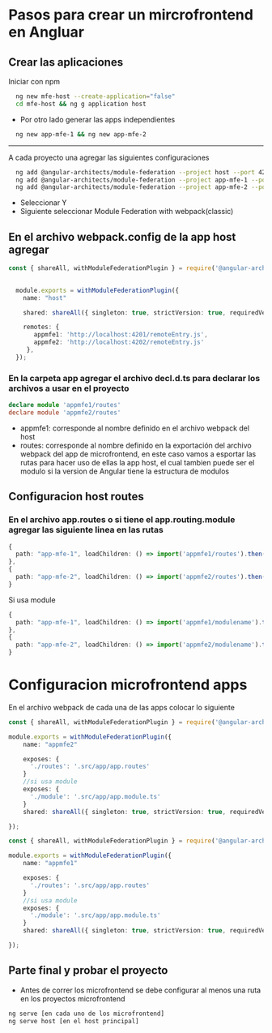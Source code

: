 
# Pasos para crear un mircrofrontend en Angluar
## Crear las aplicaciones



Iniciar con npm

```bash
  ng new mfe-host --create-application="false"
  cd mfe-host && ng g application host
```

- Por otro lado generar las apps independientes
```bash
  ng new app-mfe-1 && ng new app-mfe-2
```
------

A cada proyecto una agregar las siguientes configuraciones

```bash
  ng add @angular-architects/module-federation --project host --port 4200
  ng add @angular-architects/module-federation --project app-mfe-1 --port 4201
  ng add @angular-architects/module-federation --project app-mfe-2 --port 4202
```
- Seleccionar Y
- Siguiente seleccionar Module Federation with webpack(classic)

## En el archivo webpack.config de la app host agregar

```typescript
const { shareAll, withModuleFederationPlugin } = require('@angular-architects/module-federation/webpack');

   
  module.exports = withModuleFederationPlugin({
    name: "host"

    shared: shareAll({ singleton: true, strictVersion: true, requiredVersion: 'auto' })

    remotes: {
       appmfe1: 'http://localhost:4201/remoteEntry.js',
       appmfe2: 'http://localhost:4202/remoteEntry.js'
     },
  });

```
### En la carpeta app agregar el archivo decl.d.ts para declarar los archivos a usar en el proyecto

```typescript
declare module 'appmfe1/routes'
declare module 'appmfe2/routes'
```
- appmfe1:  corresponde al nombre definido en el archivo webpack del host
- routes:  corresponde al nombre definido en la exportación del archivo webpack del app de  microfrontend, en este caso vamos a esportar las rutas para hacer uso de ellas la app host, el cual tambien puede ser el modulo si la version de Angular tiene la estructura de modulos

## Configuracion host routes

### En el archivo app.routes o si tiene el app.routing.module agregar las siguiente linea en las rutas

```typescript
{
  path: "app-mfe-1", loadChildren: () => import('appmfe1/routes').then((module) => module.routes)
},
{
  path: "app-mfe-2", loadChildren: () => import('appmfe2/routes').then((module) => module.routes)
}
```
Si usa module
```typescript
{
  path: "app-mfe-1", loadChildren: () => import('appmfe1/modulename').then((module) => module.modulename)
},
{
  path: "app-mfe-2", loadChildren: () => import('appmfe2/modulename').then((module) => module.modulename)
}

```

# Configuracion microfrontend apps
En el archivo webpack de cada una de las apps colocar lo siguiente

```typescript
const { shareAll, withModuleFederationPlugin } = require('@angular-architects/module-federation/webpack');

module.exports = withModuleFederationPlugin({
    name: "appmfe2"

    exposes: {
      './routes': '.src/app/app.routes'
    }
    //si usa module
    exposes: {
      './module': '.src/app/app.module.ts'
    }
    shared: shareAll({ singleton: true, strictVersion: true, requiredVersion: 'auto' })

});

```

```typescript
const { shareAll, withModuleFederationPlugin } = require('@angular-architects/module-federation/webpack');

module.exports = withModuleFederationPlugin({
    name: "appmfe1"

    exposes: {
      './routes': '.src/app/app.routes'
    }
    //si usa module
    exposes: {
      './module': '.src/app/app.module.ts'
    }
    shared: shareAll({ singleton: true, strictVersion: true, requiredVersion: 'auto' })

});

```
## Parte final y probar el proyecto
- Antes de correr los microfrontend se debe configurar al menos una ruta en los proyectos microfrontend

```bash
ng serve [en cada uno de los microfrontend]
ng serve host [en el host principal]
```
